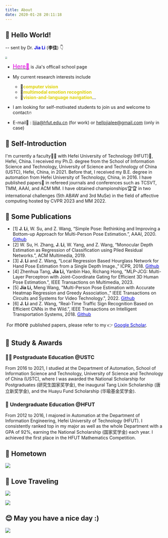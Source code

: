 ```yaml
---
title: About
date: 2020-01-28 20:11:18
---
```


## 👋 **Hello World!**

-- sent by Dr. <font color="#0000dd"> **Jia Li**</font>  (**李佳**) 👇

<img src="https://cdn.jsdelivr.net/gh/hellojialee/PictureBed@master/img2bolg/202309110946262.jpg" style="zoom:40%;" />

- [<font size=4 color="#dd00dd">Here🎯</font>](http://faculty.hfut.edu.cn/lijia/zh_CN/index.htm)  is Jia's officail school page
- My current research interests include 
  - 🔬<font color="#ddd00">**computer vision**</font>
  - 🔬<font color="#ddd00">**multimodal emotion recognition**</font>
  - 🔬<font color="#ddd00">**vision-and-language navigation**</font>...

- I am looking for self-motivated students to join us and welcome to contact🔥
- E-mail📧 :  <lijia@hfut.edu.cn> (for work) or  <hellojialee@gmail.com> (only in case)

## 🐔 **Self-Introduction**

I'm currently a faculty🧑‍🏫 with Hefei University of Technology (HFUT)🏫, Hefei, China. I received my Ph.D. degree from the School of Information Science and Technology, University of Science and Technology of China (USTC), Hefei, China, in 2021. Before that, I received my B.E. degree in automation from Hefei University of Technology, China, in 2016. I have published papers📑 in refereed journals and conferences such as TCSVT, TMM, AAAI, and ACM MM. I have obtained championships🏆🏆 in two international challenges  (5th ABAW and 3rd MuSe) in the field of affective computing hosted by CVPR 2023 and MM 2022. 

## 🧐 **Some Publications**

- [1] **J. Li**, W. Su, and Z. Wang, “Simple Pose: Rethinking and Improving a Bottom-up Approach for Multi-Person Pose Estimation.”, AAAI, 2020. [<font color="#0000dd"> Github</font>](https://github.com/hellojialee/Improved-Body-Parts)
- [2] W. Su, H. Zhang, **J. Li**, W. Yang, and Z. Wang, “Monocular Depth Estimation as Regression of Classification using Piled Residual Networks.”, ACM Multimedia, 2019.
- [3] **J. Li** and Z. Wang, “Local Regression Based Hourglass Network for Hand Pose Estimation from a Single Depth Image.,” ICPR, 2018. [<font color="#0000dd"> Github</font>](https://github.com/hellojialee/Hand-Pose-Estimation)
- [4] Zhenhua Tang, **Jia Li,** Yanbin Hao, Richang Hong, "MLP-JCG: Multi-Layer Perceptron with Joint-Coordinate Gating for Efficient 3D Human Pose Estimation.", IEEE Transactions on Multimedia, 2023.
- [5] **Jia Li,** Meng Wang, "Multi-Person Pose Estimation with Accurate Heatmap Regression and Greedy Association.," IEEE Transactions on Circuits and Systems for Video Technology.", 2022. [<font color="#0000dd"> Github</font>](https://github.com/hellojialee/OffsetGuided)
- [6] **J. Li** and Z. Wang, “Real-Time Traffic Sign Recognition Based on Efficient CNNs in the Wild.”, IEEE Transactions on Intelligent Transportation Systems, 2018. [<font color="#0000dd"> Github</font>](https://github.com/hellojialee/Traffic_Sign_Recognition_Efficient_CNNs)

​	For <font size=4> more </font> published papers, please refer to my 👉 [<font color="#0000dd"> Google Scholar</font>](https://scholar.google.com/citations?user=LVAnDxwAAAAJ).

## 🥇 **Study & Awards**

### 🧑‍🦲 **Postgraduate Education** @USTC

From 2016 to 2021, I studied at the Department of Automation, School of Information Science and Technology,  University of Science and Technology of China (USTC), where I was awarded the National Scholarship for Postgraduates (研究生国家奖学金), the inaugural Tang Lixin Scholarship (唐立新奖学金), and the Huayu Fund Scholarship (华瑜基金奖学金).

### 👱 **Undergraduate Education** @HFUT

From 2012 to 2016, I majored in Automation at the Department of Information Engineering, Hefei University of Technology (HFUT). I consistently ranked top in my major as well as the whole Department with a GPA of 92%, earning the National Scholarship (国家奖学金) each year. I achieved the first place in the HFUT Mathematics Competition.

## 👶 Hometown

![](https://cdn.jsdelivr.net/gh/hellojialee/PictureBed@master/img2bolg/20200514193705.jpg)

## 🌿 Love Traveling

![](https://cdn.jsdelivr.net/gh/hellojialee/PictureBed@master/img2bolg/20200127194624.jpeg)

![](https://cdn.jsdelivr.net/gh/hellojialee/PictureBed@master/img2bolg/20200514193424.jpg)

## 😊 May you have a nice day :)

![](https://cdn.jsdelivr.net/gh/hellojialee/PictureBed@master/img2bolg/20200514194910.jpg)

